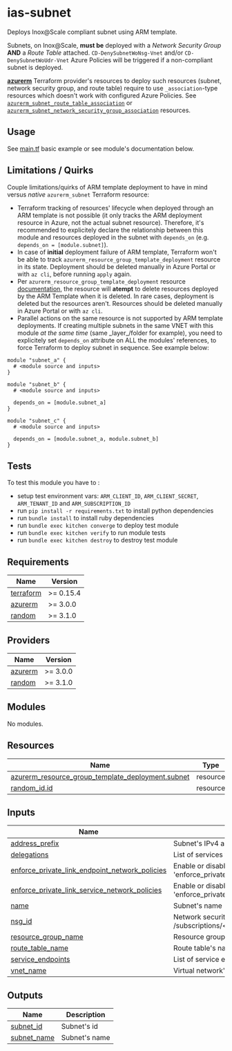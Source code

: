 # ias-subnet

Deploys Inox@Scale compliant subnet using ARM template.

Subnets, on Inox@Scale, **must be** deployed with a *Network Security Group* **AND** a *Route Table* attached.
`CD-DenySubnetWoNsg-Vnet` and/or `CD-DenySubnetWoUdr-Vnet` Azure Policies will be triggered if a non-compliant subnet is deployed.

[**azurerm**](https://registry.terraform.io/providers/hashicorp/azurerm/latest) Terraform provider's resources to deploy such resources (subnet, network security group, and route table) require to use `_association`-type resources which doesn't work with configured Azure Policies.
See [`azurerm_subnet_route_table_association`](https://registry.terraform.io/providers/hashicorp/azurerm/latest/docs/resources/subnet_route_table_association) or [`azurerm_subnet_network_security_group_association`](https://registry.terraform.io/providers/hashicorp/azurerm/latest/docs/resources/subnet_network_security_group_association) resources.

## Usage

See [main.tf](./examples/basic-example/main.tf) basic example or see module's documentation below.

## Limitations / Quirks

Couple limitations/quirks of ARM template deployment to have in mind versus _native_ `azurerm_subnet` Terraform resource:

- Terraform tracking of resources' lifecycle when deployed through an ARM template is not possible (it only tracks the ARM deployment resource in Azure, not the actual subnet resource). Therefore, it's recommended to explicitely declare the relationship between this module and resources deployed in the subnet with `depends_on` (e.g. `depends_on = [module.subnet]`).
- In case of **initial** deployment failure of ARM template, Terraform won't be able to track `azurerm_resource_group_template_deployment` resource in its state. Deployment should be deleted manually in Azure Portal or with `az cli`, before running `apply` again.
- Per `azurerm_resource_group_template_deployment` resource [documentation](https://registry.terraform.io/providers/hashicorp/azurerm/latest/docs/resources/resource_group_template_deployment), the resource will **atempt** to delete resources deployed by the ARM Template when it is deleted.
In rare cases, deployment is deleted but the resources aren't. Resources should be deleted manually in Azure Portal or with `az cli`.
- Parallel actions on the same resource is not supported by ARM template deployments. If creating multiple subnets in the same VNET with this module _at the same time_ (same \_layer\_/folder for example), you need to explicitely set `depends_on` attribute on ALL the modules' references, to force Terraform to deploy subnet in sequence. See example below:

```hcl
module "subnet_a" {
  # <module source and inputs>
}

module "subnet_b" {
  # <module source and inputs>

  depends_on = [module.subnet_a]
}

module "subnet_c" {
  # <module source and inputs>

  depends_on = [module.subnet_a, module.subnet_b]
}
```

## Tests

To test this module you have to :

- setup test environment vars: `ARM_CLIENT_ID`, `ARM_CLIENT_SECRET`, `ARM_TENANT_ID` and `ARM_SUBSCRIPTION_ID`
- run `pip install -r requirements.txt` to install python dependencies
- run `bundle install` to install ruby dependencies
- run `bundle exec kitchen converge` to deploy test module
- run `bundle exec kitchen verify` to run module tests
- run `bundle exec kitchen destroy` to destroy test module

## Requirements

| Name | Version |
|------|---------|
| <a name="requirement_terraform"></a> [terraform](#requirement\_terraform) | >= 0.15.4 |
| <a name="requirement_azurerm"></a> [azurerm](#requirement\_azurerm) | >= 3.0.0 |
| <a name="requirement_random"></a> [random](#requirement\_random) | >= 3.1.0 |

## Providers

| Name | Version |
|------|---------|
| <a name="provider_azurerm"></a> [azurerm](#provider\_azurerm) | >= 3.0.0 |
| <a name="provider_random"></a> [random](#provider\_random) | >= 3.1.0 |

## Modules

No modules.

## Resources

| Name | Type |
|------|------|
| [azurerm_resource_group_template_deployment.subnet](https://registry.terraform.io/providers/hashicorp/azurerm/latest/docs/resources/resource_group_template_deployment) | resource |
| [random_id.id](https://registry.terraform.io/providers/hashicorp/random/latest/docs/resources/id) | resource |

## Inputs

| Name | Description | Type | Default | Required |
|------|-------------|------|---------|:--------:|
| <a name="input_address_prefix"></a> [address\_prefix](#input\_address\_prefix) | Subnet's IPv4 address prefix in CIDR notation (e.g. 10.0.0.0/16) | `string` | n/a | yes |
| <a name="input_delegations"></a> [delegations](#input\_delegations) | List of services to delegate subnet to | `list(string)` | `[]` | no |
| <a name="input_enforce_private_link_endpoint_network_policies"></a> [enforce\_private\_link\_endpoint\_network\_policies](#input\_enforce\_private\_link\_endpoint\_network\_policies) | Enable or disable network policies for the private link endpoint on the subnet. Conflicts with 'enforce\_private\_link\_service\_network\_policies' | `bool` | `false` | no |
| <a name="input_enforce_private_link_service_network_policies"></a> [enforce\_private\_link\_service\_network\_policies](#input\_enforce\_private\_link\_service\_network\_policies) | Enable or disable network policies for the private link service on the subnet. Conflicts with 'enforce\_private\_link\_endpoint\_network\_policies' | `bool` | `false` | no |
| <a name="input_name"></a> [name](#input\_name) | Subnet's name | `string` | n/a | yes |
| <a name="input_nsg_id"></a> [nsg\_id](#input\_nsg\_id) | Network security group's id (e.g. /subscriptions/<sub\_id>/resourceGroups/<rg\_name>/providers/Microsoft.Network/networkSecurityGroups/<nsg\_name>) | `string` | n/a | yes |
| <a name="input_resource_group_name"></a> [resource\_group\_name](#input\_resource\_group\_name) | Resource group's name is which subnet will be deployed. | `string` | n/a | yes |
| <a name="input_route_table_name"></a> [route\_table\_name](#input\_route\_table\_name) | Route table's name that will be attached to the deployed subnet. | `string` | `""` | no |
| <a name="input_service_endpoints"></a> [service\_endpoints](#input\_service\_endpoints) | List of service endpoints to associate with the subnet | `list(string)` | `[]` | no |
| <a name="input_vnet_name"></a> [vnet\_name](#input\_vnet\_name) | Virtual network's name where subnet will be deployed. | `string` | n/a | yes |

## Outputs

| Name | Description |
|------|-------------|
| <a name="output_subnet_id"></a> [subnet\_id](#output\_subnet\_id) | Subnet's id |
| <a name="output_subnet_name"></a> [subnet\_name](#output\_subnet\_name) | Subnet's name |
